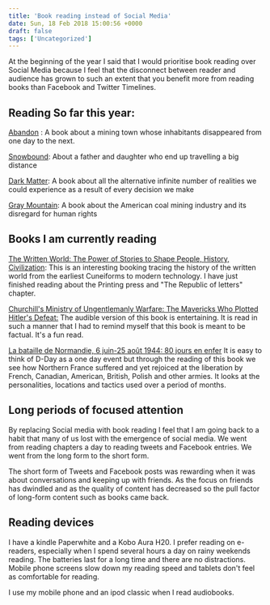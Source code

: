 ```yaml
---
title: 'Book reading instead of Social Media'
date: Sun, 18 Feb 2018 15:00:56 +0000
draft: false
tags: ['Uncategorized']
---
```


At the beginning of the year I said that I would prioritise book reading over Social Media because I feel that the disconnect between reader and audience has grown to such an extent that you benefit more from reading books than Facebook and Twitter Timelines. 

Reading So far this year:
-------------------------

[Abandon](https://www.goodreads.com/book/show/6049585-abandon) : A book about a mining town whose inhabitants disappeared from one day to the next.

[Snowbound](https://www.goodreads.com/book/show/7722061-snowbound): About a father and daughter who end up travelling a big distance

[Dark Matter](https://www.goodreads.com/book/show/27833670-dark-matter): A book about all the alternative infinite number of realities we could experience as a result of every decision we make

[Gray Mountain](https://www.goodreads.com/book/show/20707959-gray-mountain): A book about the American coal mining industry and its disregard for human rights

Books I am currently reading
----------------------------

[The Written World: The Power of Stories to Shape People, History, Civilization](https://www.goodreads.com/book/show/34939678-the-written-world): This is an interesting booking tracing the history of the written world from the earliest Cuneiforms to modern technology. I have just finished reading about the Printing press and "The Republic of letters" chapter. 

[Churchill's Ministry of Ungentlemanly Warfare: The Mavericks Who Plotted Hitler's Defeat:](https://www.goodreads.com/book/show/29635592-churchill-s-ministry-of-ungentlemanly-warfare) The audible version of this book is entertaining. It is read in such a manner that I had to remind myself that this book is meant to be factual. It's a fun read. 

[La bataille de Normandie, 6 juin\-25 août 1944: 80 jours en enfer](https://www.goodreads.com/book/show/33779086-la-bataille-de-normandie-6-juin-25-ao-t-1944) It is easy to think of D-Day as a one day event but through the reading of this book we see how Northern France suffered and yet rejoiced at the liberation by French, Canadian, American, British, Polish and other armies. It looks at the personalities, locations and tactics used over a period of months. 

Long periods of focused attention
---------------------------------

By replacing Social media with book reading I feel that I am going back to a habit that many of us lost with the emergence of social media. We went from reading chapters a day to reading tweets and Facebook entries. We went from the long form to the short form. 

The short form of Tweets and Facebook posts was rewarding when it was about conversations and keeping up with friends. As the focus on friends has dwindled and as the quality of content has decreased so the pull factor of long-form content such as books came back. 

Reading devices
---------------

I have a kindle Paperwhite and a Kobo Aura H20. I prefer reading on e-readers, especially when I spend several hours a day on rainy weekends reading. The batteries last for a long time and there are no distractions. Mobile phone screens slow down my reading speed and tablets don't feel as comfortable for reading. 

I use my mobile phone and an ipod classic when I read audiobooks.